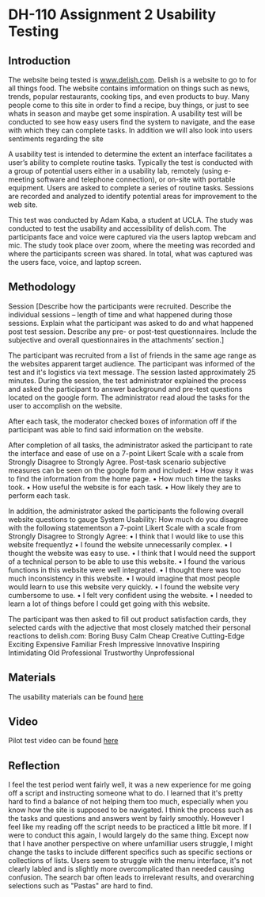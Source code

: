 # DH-110 Assignment 2 Usability Testing

## Introduction
The website being tested is www.delish.com. Delish is a website to go to for all things food. The website contains imformation on things such as news, trends, popular restaurants, cooking tips, and even products to buy. Many people come to this site in order to find a recipe, buy things, or just to see whats in season and maybe get some inspiration. A usability test will be conducted to see how easy users find the system to navigate, and the ease with which they can complete tasks. In addition we will also look into users sentiments regarding the site

A usability test is intended to determine the extent an interface facilitates a user’s ability to complete routine tasks. Typically the test is conducted with a group of potential users either in a usability lab, remotely (using e-meeting software and telephone connection), or on-site with portable equipment. Users are asked to complete a series of routine tasks. Sessions are recorded and analyzed to identify potential areas for improvement to the web site. 

This test was conducted by Adam Kaba, a student at UCLA. The study was conducted to test the usability and accessibility of delish.com. The participants face and voice were captured via the users laptop webcam and mic. The study took place over zoom, where the meeting was recorded and where the participants screen was shared. In total, what was captured was the users face, voice, and laptop screen.

## Methodology
Session
[Describe how the participants were recruited. Describe the individual sessions – length of time and what happened during those sessions. Explain what the participant was asked to do and what happened post test session. Describe any pre- or post-test questionnaires. Include the subjective and overall questionnaires in the attachments’ section.]

The participant was recruited from a list of friends in the same age range as the websites apparent target audience. The participant was informed of the test and it's logistics via text message. The session lasted approximately 25 minutes. During the session, the test administrator explained the process and asked the participant to answer background and pre-test questions located on the google form. The administrator read aloud the tasks for the user to accomplish on the website.

After each task, the moderator checked boxes of information off if the participant was able to find said information on the website.


After completion of all tasks, the administrator asked the participant to rate the interface and ease of use on a 7-point Likert Scale with a scale from Strongly Disagree to Strongly Agree. Post-task scenario subjective measures can be seen on the google form and included: 
•	How easy it was to find the information from the home page.
•	How much time the tasks took.
•	How useful the website is for each task.
•	How likely they are to perform each task.


In addition, the administrator asked the participants the following overall website questions to gauge System Usability:
How much do you disagree with the following statementson a 7-point Likert Scale with a scale from Strongly Disagree to Strongly Agree:
•	I think that I would like to use this website frequentlyz
•	I found the website unnecessarily complex.
•	I thought the website was easy to use. 
•	I think that I would need the support of a technical person to be able to use this website.
•	I found the various functions in this website were well integrated.
•	I thought there was too much inconsistency in this website. 
•	I would imagine that most people would learn to use this website very quickly.
•	I found the website very cumbersome to use.
•	I felt very confident using the website. 
•	I needed to learn a lot of things before I could get going with this website. 

The participant was then asked to fill out product satisfaction cards, they selected cards with the adjective that most closely matched their personal reactions to delish.com:
Boring
Busy
Calm
Cheap
Creative
Cutting-Edge
Exciting
Expensive
Familiar
Fresh
Impressive
Innovative
Inspiring
Intimidating
Old
Professional
Trustworthy
Unprofessional

## Materials

The usability materials can be found [here](https://forms.gle/hJDzGb8uiUD7xbry8)

## Video 

Pilot test video can be found [here](https://drive.google.com/file/d/1T_5dpC0mlqBPRcgWQprRLzmoUjLzLxpW/view?usp=sharing)

## Reflection

I feel the test period went fairly well, it was a new experience for me going off a script and instructing someone what to do. I learned that it's pretty hard to find a balance of not helping them too much, especially when you know how the site is supposed to be navigated. I think the process such as the tasks and questions and answers went by fairly smoothly. However I feel like my reading off the script needs to be practiced a little bit more. If I were to conduct this again, I would largely do the same thing. Except now that I have another perspective on where unfamilliar users struggle, I might change the tasks to include different specifics such as specific sections or collections of lists. Users seem to struggle with the menu interface, it's not clearly labled and is slightly more overcomplicated than needed causing confusion. The search bar often leads to irrelevant results, and overarching selections such as "Pastas" are hard to find.



